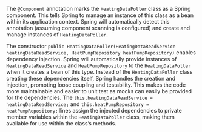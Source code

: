 The `@Component` annotation marks the `HeatingDataPoller` class as a Spring component. This tells Spring to manage an instance of this class as a bean within its application context.  Spring will automatically detect this annotation (assuming component scanning is configured) and create and manage instances of `HeatingDataPoller`.

The constructor `public HeatingDataPoller(HeatingDataReadService heatingDataReadService, HeatPumpRepository heatPumpRepository)` enables dependency injection.  Spring will automatically provide instances of `HeatingDataReadService` and `HeatPumpRepository` to the `HeatingDataPoller` when it creates a bean of this type.  Instead of the `HeatingDataPoller` class creating these dependencies itself, Spring handles the creation and injection, promoting loose coupling and testability.  This makes the code more maintainable and easier to unit test as mocks can easily be provided for the dependencies.  The `this.heatingDataReadService = heatingDataReadService;` and `this.heatPumpRepository = heatPumpRepository;` lines assign the injected dependencies to private member variables within the `HeatingDataPoller` class, making them available for use within the class’s methods.